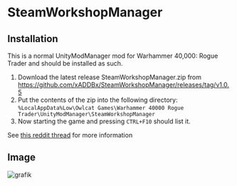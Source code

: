 # SteamWorkshopManager
## Installation
This is a normal UnityModManager mod for Warhammer 40,000: Rogue Trader and should be installed as such.
1. Download the latest release SteamWorkshopManager.zip from https://github.com/xADDBx/SteamWorkshopManager/releases/tag/v1.0.5
2. Put the contents of the zip into the following directory: `%LocalAppData%Low\Owlcat Games\Warhammer 40000 Rogue Trader\UnityModManager\SteamWorkshopManager`
3. Now starting the game and pressing `CTRL+F10` should list it. 

See [this reddit thread](https://www.reddit.com/r/RogueTraderCRPG/comments/18cxbyo/modding_in_rogue_trader/) for more information
## Image
![grafik](https://github.com/xADDBx/SteamWorkshopManager/assets/62178123/65fe542b-b6d4-4427-8090-96020c3362f9)

